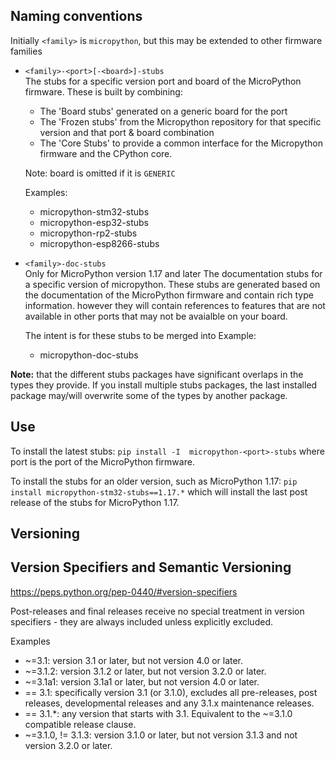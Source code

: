 ## Naming conventions

Initially `<family>` is `micropython`, but this may be extended to other firmware families

 * `<family>-<port>[-<board>]-stubs`  
    The stubs for a specific version port and board of the MicroPython firmware.
    These is built by combining:
     * The 'Board stubs' generated on a generic board for the port 
     * The 'Frozen stubs' from the Micropython repository for that specific version and that port & board combination
     * The 'Core Stubs' to provide a common interface for the Micropython firmware and the CPython core.
    
    Note: board is omitted if it is `GENERIC`  

    Examples:
      - micropython-stm32-stubs
      - micropython-esp32-stubs
      - micropython-rp2-stubs
      - micropython-esp8266-stubs

 * `<family>-doc-stubs`  
    Only for MicroPython version 1.17 and later 
    The documentation stubs for a specific version of micropython.
    These stubs are generated based on the documentation of the MicroPython firmware and contain rich type information.
    however they will contain references to features that are not available in other ports that may not be avaialble on your board.

    The intent is for these stubs to be merged into 
    Example:
      - micropython-doc-stubs

**Note:** that the different stubs packages have significant overlaps in the types they provide.
If you install multiple stubs packages, the last installed package may/will overwrite some of the types by another package.


## Use

To install the latest stubs:
`pip install -I  micropython-<port>-stubs` where port is the port of the MicroPython firmware.

To install the stubs for an older version, such as MicroPython 1.17:
`pip install micropython-stm32-stubs==1.17.*` which will install the last post release of the stubs for MicroPython 1.17.


## Versioning 


## Version Specifiers and Semantic Versioning

https://peps.python.org/pep-0440/#version-specifiers

Post-releases and final releases receive no special treatment in version specifiers - they are always included unless explicitly excluded.

Examples
 - ~=3.1: version 3.1 or later, but not version 4.0 or later.
 - ~=3.1.2: version 3.1.2 or later, but not version 3.2.0 or later.
 - ~=3.1a1: version 3.1a1 or later, but not version 4.0 or later.
 - == 3.1: specifically version 3.1 (or 3.1.0), excludes all pre-releases, post releases, developmental releases and any 3.1.x maintenance releases.
 - == 3.1.*: any version that starts with 3.1. Equivalent to the ~=3.1.0 compatible release clause.
 - ~=3.1.0, != 3.1.3: version 3.1.0 or later, but not version 3.1.3 and not version 3.2.0 or later.
